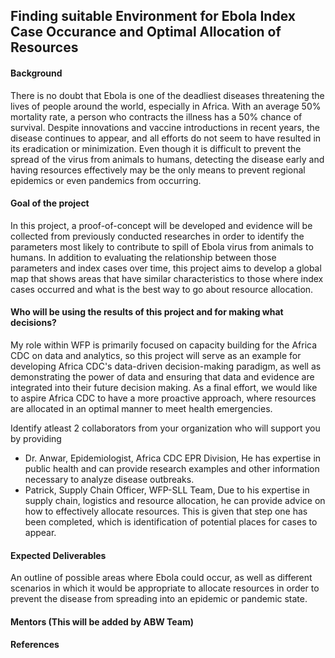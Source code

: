 ## Finding suitable Environment for Ebola Index Case Occurance and Optimal Allocation of Resources

#### Background
There is no doubt that Ebola is one of the deadliest diseases threatening the lives of people around the world, especially in Africa. With an average 50% mortality rate, a person who contracts the illness has a 50% chance of survival. Despite innovations and vaccine introductions in recent years, the disease continues to appear, and all efforts do not seem to have resulted in its eradication or minimization.
Even though it is difficult to prevent the spread of the virus from animals to humans, detecting the disease early and having resources effectively may be the only means to prevent regional epidemics or even pandemics from occurring. 

#### Goal of the project
In this project, a proof-of-concept will be developed and evidence will be collected from previously conducted researches in order to identify the parameters most likely to contribute to spill of Ebola virus from animals to humans. In addition to evaluating the relationship between those parameters and index cases over time, this project aims to develop a global map that shows areas that have similar characteristics to those where index cases occurred and what is the best way to go about resource allocation.

#### Who will be using the results of this project and for making what decisions?
My role within WFP is primarily focused on capacity building for the Africa CDC on data and analytics, so this project will serve as an example for developing Africa CDC's data-driven decision-making paradigm, as well as demonstrating the power of data and ensuring that data and evidence are integrated into their future decision making. As a final effort, we would like to aspire Africa CDC to have a more proactive approach, where resources are allocated in an optimal manner to meet health emergencies.

Identify atleast 2 collaborators from your organization who will support you by providing
- Dr. Anwar, Epidemiologist, Africa CDC EPR Division, He has expertise in public health and can provide research examples and other information necessary to analyze disease outbreaks.
- Patrick, Supply Chain Officer, WFP-SLL Team, Due to his expertise in supply chain, logistics and resource allocation, he can provide advice on how to effectively allocate resources. This is given that step one has been completed, which is identification of potential places for cases to appear.

#### Expected Deliverables

An outline of possible areas where Ebola could occur, as well as different scenarios in which it would be appropriate to allocate resources in order to prevent the disease from spreading into an epidemic or pandemic state.

#### Mentors (This will be added by ABW Team)

#### References

